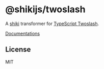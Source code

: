 # @shikijs/twoslash

A [shiki](https://github.com/shikijs/shiki) transformer for [TypeScript Twoslash](https://www.typescriptlang.org/dev/twoslash/).

[Documentations](https://shiki.style/packages/twoslash)

## License

MIT
